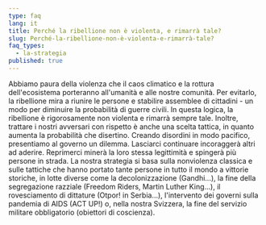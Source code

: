 ```yaml
---
type: faq
lang: it
title: Perché la ribellione non è violenta, e rimarrà tale?
slug: Perché-la-ribellione-non-è-violenta-e-rimarrà-tale?
faq_types:
  - la-strategia
published: true
---
```

Abbiamo paura della violenza che il caos climatico e la rottura dell'ecosistema porteranno all'umanità e alle nostre comunità. Per evitarlo, la ribellione mira a riunire le persone e stabilire assemblee di cittadini - un modo per diminuire la probabilità di guerre civili. In questa logica, la ribellione è rigorosamente non violenta e rimarrà sempre tale. Inoltre, trattare i nostri avversari con rispetto è anche una scelta tattica, in quanto aumenta la probabilità che disertino. Creando disordini in modo pacifico, presentiamo al governo un dilemma. Lasciarci continuare incoraggerà altri ad aderire. Reprimerci minerà la loro stessa legittimità e spingerà più persone in strada. La nostra strategia si basa sulla nonviolenza classica e sulle tattiche che hanno portato tante persone in tutto il mondo a vittorie storiche, in lotte diverse come la decolonizzazione (Gandhi...), la fine della segregazione razziale (Freedom Riders, Martin Luther King...), il rovesciamento di dittature (Otpor! in Serbia...), l'intervento dei governi sulla pandemia di AIDS (ACT UP!) o, nella nostra Svizzera, la fine del servizio militare obbligatorio (obiettori di coscienza).
